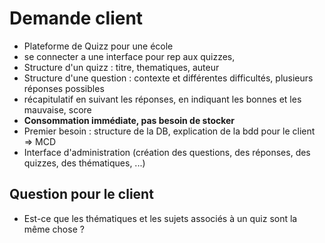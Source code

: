 # Demande client

- Plateforme de Quizz pour une école
- se connecter a une interface pour rep aux quizzes,
- Structure d'un quizz : titre, thematiques, auteur
- Structure d'une question : contexte et différentes difficultés, plusieurs réponses possibles
- récapitulatif en suivant les réponses, en indiquant les bonnes et les mauvaise, score
- **Consommation immédiate, pas besoin de stocker**
- Premier besoin : structure de la DB, explication de la bdd pour le client => MCD
- Interface d'administration (création des questions, des réponses, des quizzes, des thématiques, ...)


## Question pour le client

- Est-ce que les thématiques et les sujets associés à un quiz sont la même chose ?